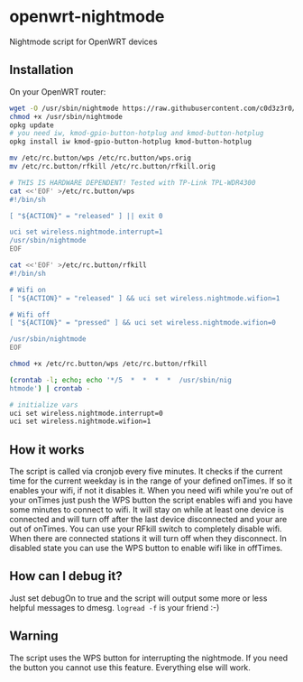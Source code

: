 # openwrt-nightmode

Nightmode script for OpenWRT devices

## Installation
On your OpenWRT router:

~~~bash
wget -O /usr/sbin/nightmode https://raw.githubusercontent.com/c0d3z3r0/openwrt-nightmode/master/nightmode.lua
chmod +x /usr/sbin/nightmode
opkg update
# you need iw, kmod-gpio-button-hotplug and kmod-button-hotplug
opkg install iw kmod-gpio-button-hotplug kmod-button-hotplug

mv /etc/rc.button/wps /etc/rc.button/wps.orig
mv /etc/rc.button/rfkill /etc/rc.button/rfkill.orig

# THIS IS HARDWARE DEPENDENT! Tested with TP-Link TPL-WDR4300
cat <<'EOF' >/etc/rc.button/wps
#!/bin/sh

[ "${ACTION}" = "released" ] || exit 0

uci set wireless.nightmode.interrupt=1
/usr/sbin/nightmode
EOF

cat <<'EOF' >/etc/rc.button/rfkill
#!/bin/sh

# Wifi on
[ "${ACTION}" = "released" ] && uci set wireless.nightmode.wifion=1

# Wifi off
[ "${ACTION}" = "pressed" ] && uci set wireless.nightmode.wifion=0

/usr/sbin/nightmode
EOF

chmod +x /etc/rc.button/wps /etc/rc.button/rfkill

(crontab -l; echo; echo '*/5  *  *  *  *  /usr/sbin/nig
htmode') | crontab -

# initialize vars
uci set wireless.nightmode.interrupt=0
uci set wireless.nightmode.wifion=1
~~~

## How it works
The script is called via cronjob every five minutes. It checks if the current time for the current weekday is in the range of your defined onTimes. If so it enables your wifi, if not it disables it. When you need wifi while you're out of your onTimes just push the WPS button the script enables wifi and you have some minutes to connect to wifi. It will stay on while at least one device is connected and will turn off after the last device disconnected and your are out of onTimes. You can use your RFkill switch to completely disable wifi. When there are connected stations it will turn off when they disconnect. In disabled state you can use the WPS button to enable wifi like in offTimes.

## How can I debug it?
Just set debugOn to true and the script will output some more or less helpful messages to dmesg.
`logread -f` is your friend :-)

## Warning
The script uses the WPS button for interrupting the nightmode. If you need the button you cannot use this feature. Everything else will work.

